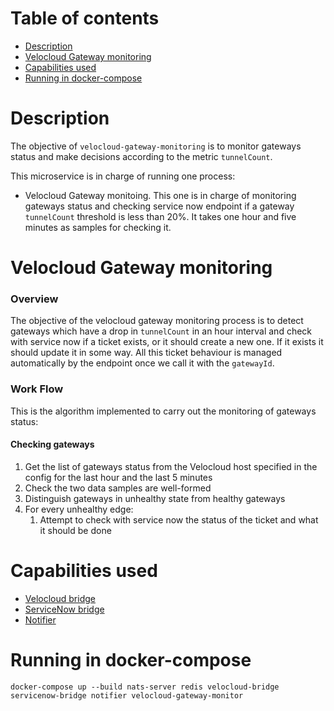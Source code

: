 # Table of contents
  * [Description](#description)
  * [Velocloud Gateway monitoring](#velocloud-gateway-monitoring)
  * [Capabilities used](#capabilities-used) 
  * [Running in docker-compose](#running-in-docker-compose)

# Description
The objective of `velocloud-gateway-monitoring` is to monitor gateways status and make decisions according to the metric `tunnelCount`.

This microservice is in charge of running one process:
* Velocloud Gateway monitoing. This one is in charge of monitoring gateways status and checking service now endpoint if a gateway `tunnelCount` threshold 
is less than 20%. It takes one hour and five minutes as samples for checking it.

# Velocloud Gateway monitoring

### Overview
The objective of the velocloud gateway monitoring process is to detect gateways which have a drop in `tunnelCount` in an hour interval and 
check with service now if a ticket exists, or it should create a new one. If it exists it should update it in some way.
All this ticket behaviour is managed automatically by the endpoint once we call it with the `gatewayId`.

### Work Flow

This is the algorithm implemented to carry out the monitoring of gateways status:

#### Checking gateways
1. Get the list of gateways status from the Velocloud host specified in the config for the last hour and the last 5 minutes
2. Check the two data samples are well-formed
3. Distinguish gateways in unhealthy state from healthy gateways
4. For every unhealthy edge:
   1. Attempt to check with service now the status of the ticket and what it should be done

# Capabilities used
- [Velocloud bridge](../velocloud-bridge/README.md)
- [ServiceNow bridge](../servicenow-bridge/README.md)
- [Notifier](../notifier/README.md)

# Running in docker-compose

`docker-compose up --build nats-server redis velocloud-bridge servicenow-bridge notifier velocloud-gateway-monitor`